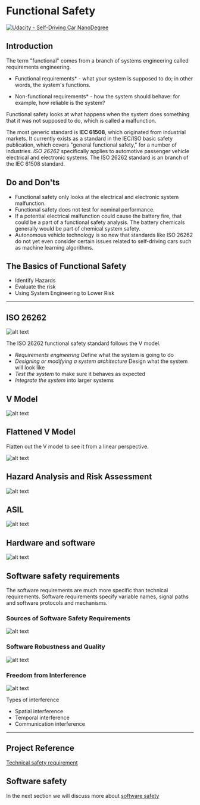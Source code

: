 # Functional Safety
[![Udacity - Self-Driving Car NanoDegree](https://s3.amazonaws.com/udacity-sdc/github/shield-carnd.svg)](http://www.udacity.com/drive)

[//]: # (Image References)

[image1]: ./docs/ISO_26262.png "ISO"
[image2]: ./docs/V_Model.png "Software"
[image3]: ./docs/V_Model_2.png "Requirement"
[image7]: ./docs/ASIL.png "ASIL"
[image8]: ./docs/Hazard.png "Hazard"
[image9]: ./docs/FlattenV.png "Linear"
[image10]: ./docs/Software_safety.png "Software Safety"
[image11]: ./docs/Robustness.png "Software Safety"
[image12]: ./docs/Interference.png "Freedom"


## Introduction
The term "functional" comes from a branch of systems engineering called requirements engineering. 

* Functional requirements* - what your system is supposed to do; in other words, the system's functions.

* Non-functional requirements* - how the system should behave: for example, how reliable is the system?

Functional safety looks at what happens when the system does something that it was not supposed to do, which is called a malfunction.

The most generic standard is **IEC 61508**, which originated from industrial markets.  It currently exists as a standard in the IEC/ISO basic safety publication, which covers "general functional safety," for a number of industries. *ISO 26262* specifically applies to automotive passenger vehicle electrical and electronic systems. The ISO 26262 standard is an branch of the IEC 61508 standard.

## Do and Don'ts
* Functional safety only looks at the electrical and electronic system malfunction.
* Functional safety does not test for nominal performance.
* If a potential electrical malfunction could cause the battery fire, that could be a part of a functional safety analysis. The battery chemicals generally would be part of chemical system safety.
* Autonomous vehicle technology is so new that standards like ISO 26262 do not yet even consider certain issues related to self-driving cars such as machine learning algorithms.

## The Basics of Functional Safety
* Identify Hazards
* Evaluate the risk
* Using System Engineering to Lower Risk
---

## ISO 26262

![alt text][image1]

The ISO 26262 functional safety standard follows the V model.

* *Requirements engineering* Define what the system is going to do
* *Designing or modifying a system architecture* Design what the system will look like
* *Test the system* to make sure it behaves as expected
* *Integrate the system* into larger systems

## V Model 

![alt text][image2]

## Flattened V Model
Flatten out the V model to see it from a linear perspective.

![alt text][image9]

## Hazard Analysis and Risk Assessment

![alt text][image8]

## ASIL

![alt text][image7]

## Hardware and software
![alt text][image3]

## Software safety requirements
The software requirements are much more specific than technical requirements. Software requirements specify variable names, signal paths and software protocols and mechanisms. 

### Sources of Software Safety Requirements
![alt text][image10]

### Software Robustness and Quality
![alt text][image11]

### Freedom from Interference
![alt text][image12]

Types of interference
* Spatial interference
* Temporal interference
* Communication interference
---

## Project Reference
[Technical safety requirement](https://github.com/udacity/CarND-Functional-Safety-Project)

## Software safety
In the next section we will discuss more about [software safety](https://github.com/velsarav/Functional-Safety/blob/master/SoftwareSafety.md)